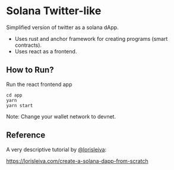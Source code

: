 # Solana Twitter-like

Simplified version of twitter as a solana dApp.

- Uses rust and anchor framework for creating programs (smart contracts).
- Uses react as a frontend.

## How to Run?

Run the react frontend app

```
cd app
yarn
yarn start
```

Note: Change your wallet network to devnet.

## Reference

A very descriptive tutorial by [@lorisleiva](https://github.com/lorisleiva):

https://lorisleiva.com/create-a-solana-dapp-from-scratch
